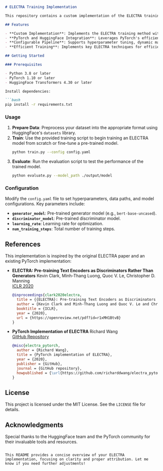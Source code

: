 ```markdown
# ELECTRA Training Implementation

This repository contains a custom implementation of the ELECTRA training method using PyTorch and HuggingFace's Transformers library. ELECTRA (Efficiently Learning an Encoder that Classifies Token Replacements Accurately) is a transformer-based model pre-trained as a discriminator rather than a generator, resulting in a more compute-efficient pre-training approach.

## Features

- **Custom Implementation**: Implements the ELECTRA training method with flexibility for further experimentation and research.
- **PyTorch and HuggingFace Integration**: Leverages PyTorch's efficiency and HuggingFace's comprehensive Transformer library for model loading and tokenization.
- **Configurable Pipeline**: Supports hyperparameter tuning, dynamic masking, and fine-grained model customization.
- **Efficient Training**: Implements key ELECTRA techniques for efficient training, such as replaced token detection and gradient accumulation.

## Getting Started

### Prerequisites

- Python 3.8 or later
- PyTorch 1.10 or later
- HuggingFace Transformers 4.30 or later

Install dependencies:

```bash
pip install -r requirements.txt
```

### Usage

1. **Prepare Data**: Preprocess your dataset into the appropriate format using HuggingFace's `datasets` library.
2. **Train**: Use the provided training script to begin training an ELECTRA model from scratch or fine-tune a pre-trained model.
   ```bash
   python train.py --config config.yaml
   ```
3. **Evaluate**: Run the evaluation script to test the performance of the trained model.
   ```bash
   python evaluate.py --model_path ./output/model
   ```

### Configuration

Modify the `config.yaml` file to set hyperparameters, data paths, and model configurations. Key parameters include:

- **`generator_model`**: Pre-trained generator model (e.g., `bert-base-uncased`).
- **`discriminator_model`**: Pre-trained discriminator model.
- **`learning_rate`**: Learning rate for optimization.
- **`num_training_steps`**: Total number of training steps.

## References

This implementation is inspired by the original ELECTRA paper and an existing PyTorch implementation:

- **ELECTRA: Pre-training Text Encoders as Discriminators Rather Than Generators**
  Kevin Clark, Minh-Thang Luong, Quoc V. Le, Christopher D. Manning  
  [ICLR 2020](https://openreview.net/pdf?id=r1xMH1BtvB)  
  ```bibtex
  @inproceedings{clark2020electra,
    title = {{ELECTRA}: Pre-training Text Encoders as Discriminators Rather Than Generators},
    author = {Kevin Clark and Minh-Thang Luong and Quoc V. Le and Christopher D. Manning},
    booktitle = {ICLR},
    year = {2020},
    url = {https://openreview.net/pdf?id=r1xMH1BtvB}
  }
  ```

- **PyTorch Implementation of ELECTRA**
  Richard Wang  
  [GitHub Repository](https://github.com/richarddwang/electra_pytorch)  
  ```bibtex
  @misc{electra_pytorch,
    author = {Richard Wang},
    title = {PyTorch implementation of ELECTRA},
    year = {2020},
    publisher = {GitHub},
    journal = {GitHub repository},
    howpublished = {\url{https://github.com/richarddwang/electra_pytorch}}
  }
  ```

## License

This project is licensed under the MIT License. See the `LICENSE` file for details.

## Acknowledgments

Special thanks to the HuggingFace team and the PyTorch community for their invaluable tools and resources.
```

This README provides a concise overview of your ELECTRA implementation, focusing on clarity and proper attribution. Let me know if you need further adjustments!
